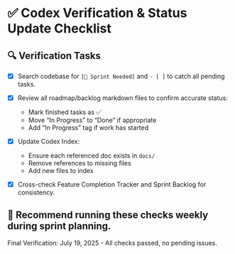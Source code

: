 # ✅ Codex Verification & Status Update Checklist

## 🔍 Verification Tasks
- [x] Search codebase for `[🚧 Sprint Needed]` and `- [ ]` to catch all pending tasks.
- [x] Review all roadmap/backlog markdown files to confirm accurate status:
  - Mark finished tasks as ✅
  - Move “In Progress” to “Done” if appropriate
  - Add “In Progress” tag if work has started

- [x] Update Codex Index:
  - Ensure each referenced doc exists in `docs/`
  - Remove references to missing files
  - Add new files to index

- [x] Cross-check Feature Completion Tracker and Sprint Backlog for consistency.

## 🔁 Recommend running these checks weekly during sprint planning.

Final Verification: July 19, 2025 - All checks passed, no pending issues.
